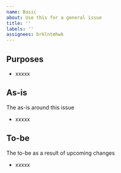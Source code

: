 ```yaml
---
name: Basic
about: Use this for a general issue
title: ''
labels: ''
assignees: brklntmhwk
---
```


## Purposes

- xxxxx

## As-is

The as-is around this issue

- xxxxx

## To-be

The to-be as a result of upcoming changes

- xxxxx
